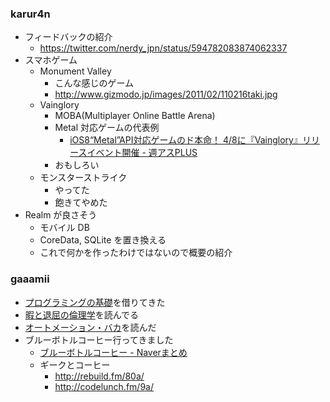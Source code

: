 ### karur4n

- フィードバックの紹介
  - https://twitter.com/nerdy_jpn/status/594782083874062337
- スマホゲーム
  - Monument Valley
    - こんな感じのゲーム
    - http://www.gizmodo.jp/images/2011/02/110216taki.jpg
  - Vainglory
    - MOBA(Multiplayer Online Battle Arena)
    - Metal 対応ゲームの代表例
      - [iOS8“Metal”API対応ゲームのド本命！ 4/8に『Vainglory』リリースイベント開催 - 週アスPLUS](http://weekly.ascii.jp/elem/000/000/320/320100/)
    - おもしろい
  - モンスターストライク
    - やってた
    - 飽きてやめた
- Realm が良さそう
  - モバイル DB
  - CoreData, SQLite を置き換える
  - これで何かを作ったわけではないので概要の紹介

### gaaamii
- [プログラミングの基礎](http://www.amazon.co.jp/dp/4781911609/)を借りてきた
- [暇と退屈の倫理学](http://www.amazon.co.jp/dp/4778314379)を読んでる
- [オートメーション・バカ](http://www.amazon.co.jp/dp/4791768442/)を読んだ
- ブルーボトルコーヒー行ってきました
  - [ブルーボトルコーヒー - Naverまとめ](http://matome.naver.jp/topic/1MS2c)
  - ギークとコーヒー
    - http://rebuild.fm/80a/
    - http://codelunch.fm/9a/

